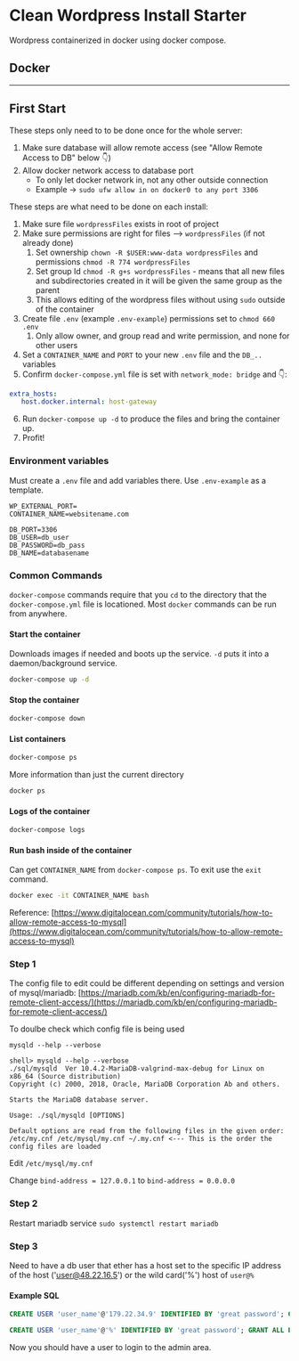 # Clean Wordpress Install Starter

Wordpress containerized in docker using docker compose.

## Docker

---
## First Start

These steps only need to to be done once for the whole server:

1. Make sure database will allow remote access (see "Allow Remote Access to DB" below 👇)
2. Allow docker network access to database port
   * To only let docker network in, not any other outside connection
   * Example → `sudo ufw allow in on docker0 to any port 3306`

These steps are what need to be done on each install:

1. Make sure file `wordpressFiles` exists in root of project
2. Make sure permissions are right for files --> `wordpressFiles` (if not already done)
   1. Set ownership `chown -R $USER:www-data wordpressFiles` and permissions `chmod -R 774 wordpressFiles`
   2. Set group Id `chmod -R g+s wordpressFiles` - means that all new files and subdirectories created in it will be given the same group as the parent
   3. This allows editing of the wordpress files without using `sudo` outside of the container
3. Create file `.env` (example `.env-example`) permissions set to `chmod 660 .env`
   1. Only allow owner, and group read and write permission, and none for other users
4. Set a `CONTAINER_NAME` and `PORT` to your new `.env` file and the `DB_..` variables
5. Confirm `docker-compose.yml` file is set with `network_mode: bridge` and 👇:

```yml
extra_hosts:
   host.docker.internal: host-gateway
```

6. Run `docker-compose up -d` to produce the files and bring the container up.
7. Profit!

### Environment variables

Must create a `.env` file and add variables there. Use `.env-example` as a template.

```.env
WP_EXTERNAL_PORT=
CONTAINER_NAME=websitename.com

DB_PORT=3306
DB_USER=db_user
DB_PASSWORD=db_pass
DB_NAME=databasename
```

### Common Commands

`docker-compose` commands require that you `cd` to the directory that the `docker-compose.yml` file is locationed. Most `docker` commands can be run from anywhere.

#### Start the container

Downloads images if needed and boots up the service. `-d` puts it into a daemon/background service.

```bash
docker-compose up -d
```

#### Stop the container

```bash
docker-compose down
```

#### List containers

```bash
docker-compose ps
```

More information than just the current directory

```bash
docker ps
```

#### Logs of the container

```bash
docker-compose logs
```

#### Run bash inside of the container

Can get `CONTAINER_NAME` from `docker-compose ps`. To exit use the `exit` command.

```bash
docker exec -it CONTAINER_NAME bash
```


Reference: [https://www.digitalocean.com/community/tutorials/how-to-allow-remote-access-to-mysql](https://www.digitalocean.com/community/tutorials/how-to-allow-remote-access-to-mysql)

### Step 1

The config file to edit could be different depending on settings and version of mysql/mariadb: [https://mariadb.com/kb/en/configuring-mariadb-for-remote-client-access/](https://mariadb.com/kb/en/configuring-mariadb-for-remote-client-access/)

To doulbe check which config file is being used

`mysqld --help --verbose`

```text
shell> mysqld --help --verbose
./sql/mysqld  Ver 10.4.2-MariaDB-valgrind-max-debug for Linux on x86_64 (Source distribution)
Copyright (c) 2000, 2018, Oracle, MariaDB Corporation Ab and others.

Starts the MariaDB database server.

Usage: ./sql/mysqld [OPTIONS]

Default options are read from the following files in the given order:
/etc/my.cnf /etc/mysql/my.cnf ~/.my.cnf <--- This is the order the config files are loaded
```

Edit ```/etc/mysql/my.cnf```

Change `bind-address = 127.0.0.1` to `bind-address = 0.0.0.0`

### Step 2

Restart mariadb service `sudo systemctl restart mariadb`

### Step 3

Need to have a db user that ether has a host set to the specific IP address of the host ('user@48.22.16.5') or the wild card('%') host of `user@%`

#### Example SQL

```sql
CREATE USER 'user_name'@'179.22.34.9' IDENTIFIED BY 'great password'; GRANT ALL PRIVILEGES ON *.* TO 'user_name'@'179.22.34.9' WITH GRANT OPTION;
```

```sql
CREATE USER 'user_name'@'%' IDENTIFIED BY 'great password'; GRANT ALL PRIVILEGES ON *.* TO 'user_name'@'%' WITH GRANT OPTION;
```

Now you should have a user to login to the admin area.
